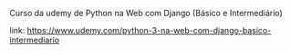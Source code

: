 Curso da udemy de Python na Web com Django (Básico e Intermediário)

link: https://www.udemy.com/python-3-na-web-com-django-basico-intermediario

